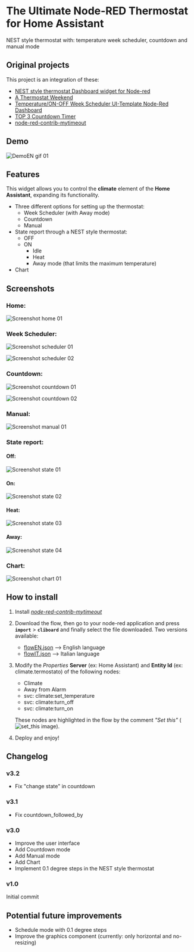 # The Ultimate Node-RED Thermostat for Home Assistant
NEST style thermostat with: temperature week scheduler, countdown and manual mode

## Original projects
This project is an integration of these:
* [NEST style thermostat Dashboard widget for Node-red](https://github.com/automatikas/Node-red-Nest-thermostat)
* [A Thermostat Weekend](https://tech.scargill.net/tag/a-node-red-dashboard-thermostat-in-the-making/)
* [Temperature/ON-OFF Week Scheduler UI-Template Node-Red Dashboard](https://flows.nodered.org/flow/65f411e9e37745a4bbeef5926d052c97)
* [TOP 3 Countdown Timer](https://flows.nodered.org/flow/dcb466d43d639ca300157c5939b43d7e)
* [node-red-contrib-mytimeout](https://flows.nodered.org/node/node-red-contrib-mytimeout)

## Demo
![DemoEN gif 01](screenshots/demoEN.gif)

## Features
This widget allows you to control the **climate** element of the **Home Assistant**, expanding its functionality.

* Three different options for setting up the thermostat:
  * Week Scheduler (with Away mode)
  * Countdown
  * Manual
* State report through a NEST style thermostat:
  * OFF
  * ON 
    * Idle
    * Heat
    * Away mode (that limits the maximum temperature) 
* Chart

## Screenshots
### Home:
![Screenshot home 01](screenshots/home.png)

### Week Scheduler:
![Screenshot scheduler 01](screenshots/home_scheduler.png)

![Screenshot scheduler 02](screenshots/scheduler.png)

### Countdown:
![Screenshot countdown 01](screenshots/home_countdown.png)

![Screenshot countdown 02](screenshots/countdown.png)

### Manual:
![Screenshot manual 01](screenshots/home_manual.png)

### State report:
#### Off:
![Screenshot state 01](screenshots/Nest_off.png)

#### On:
![Screenshot state 02](screenshots/Nest_on.png)

#### Heat:
![Screenshot state 03](screenshots/Nest_heat.png)

#### Away:
![Screenshot state 04](screenshots/Nest_away.png)

### Chart:
![Screenshot chart 01](screenshots/chart.png)

## How to install
1. Install [*node-red-contrib-mytimeout*](https://flows.nodered.org/node/node-red-contrib-mytimeout) 

2. Download the flow, then go to your node-red application and press **`import`** > **`cliboard`** and finally select the file downloaded.
   Two versions available:
   * [flowEN.json](flowEN.json) --> English language
   * [flowIT.json](flowIT.json) --> Italian language

3. Modify the *Properties* **Server** (ex: Home Assistant) and **Entity Id** (ex: climate.termostato) of the following nodes:
   * Climate
   * Away from Alarm
   * svc: climate:set_temperature
   * svc: climate:turn_off
   * svc: climate:turn_on

   These nodes are highlighted in the flow by the comment *"Set this"* (![set_this image](screenshots/set_this.png)).

4. Deploy and enjoy!

## Changelog
### v3.2
* Fix "change state" in countdown

### v3.1
* Fix countdown_followed_by

### v3.0
* Improve the user interface
* Add Countdown mode
* Add Manual mode
* Add Chart
* Implement 0.1 degree steps in the NEST style thermostat

### v1.0
Initial commit

## Potential future improvements
* Schedule mode with 0.1 degree steps
* Improve the graphics component (currently: only horizontal and no-resizing)

